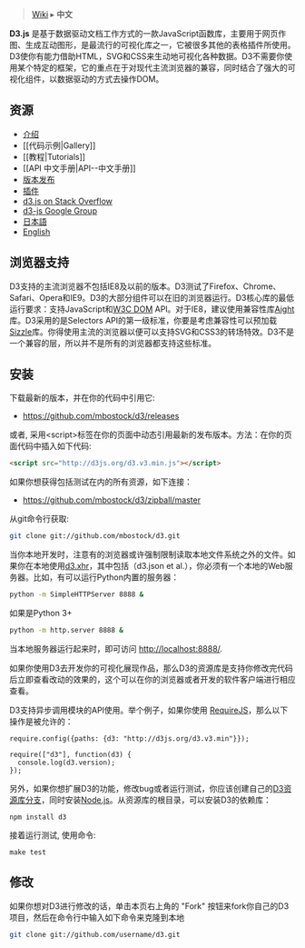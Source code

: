 > [Wiki](Home) ▸ **中文**

  **D3.js** 是基于数据驱动文档工作方式的一款JavaScript函数库，主要用于网页作图、生成互动图形，是最流行的可视化库之一，它被很多其他的表格插件所使用。D3使你有能力借助HTML，SVG和CSS来生动地可视化各种数据。D3不需要你使用某个特定的框架，它的重点在于对现代主流浏览器的兼容，同时结合了强大的可视化组件，以数据驱动的方式去操作DOM。

## 资源
* [介绍](http://mbostock.github.com/d3/)
* [[代码示例|Gallery]]
* [[教程|Tutorials]]
* [[API 中文手册|API--中文手册]]
* [版本发布](https://github.com/mbostock/d3/releases)
* [插件](/d3/d3-plugins)
* [d3.js on Stack Overflow](http://stackoverflow.com/questions/tagged/d3.js)
* [d3-js Google Group](http://groups.google.com/group/d3-js)
* [日本語](/mbostock/d3/wiki/JP-Home)
* [English](/mbostock/d3/wiki)

## 浏览器支持
D3支持的主流浏览器不包括IE8及以前的版本。D3测试了Firefox、Chrome、Safari、Opera和IE9。D3的大部分组件可以在旧的浏览器运行。D3核心库的最低运行要求：支持JavaScript和[W3C DOM](http://www.w3.org/DOM/) API。对于IE8，建议使用兼容性库[Aight](https://github.com/shawnbot/aight)库。D3采用的是Selectors API的第一级标准，你要是考虑兼容性可以预加载[Sizzle](http://sizzlejs.com/)库。你得使用主流的浏览器以便可以支持SVG和CSS3的转场特效。D3不是一个兼容的层，所以并不是所有的浏览器都支持这些标准。

## 安装
下载最新的版本，并在你的代码中引用它:

* <https://github.com/mbostock/d3/releases>

或者, 采用\<script\>标签在你的页面中动态引用最新的发布版本。方法：在你的页面代码中插入如下代码:

```html
<script src="http://d3js.org/d3.v3.min.js"></script>
```

如果你想获得包括测试在内的所有资源，如下连接：

* <https://github.com/mbostock/d3/zipball/master>

从git命令行获取:

```bash
git clone git://github.com/mbostock/d3.git
```
当你本地开发时，注意有的浏览器或许强制限制读取本地文件系统之外的文件。如果你在本地使用[d3.xhr](wiki/Requests)，其中包括（d3.json et al.），你必须有一个本地的Web服务器。比如，有可以运行Python内置的服务器：

```bash
python -m SimpleHTTPServer 8888 &
```

如果是Python 3+

```bash
python -m http.server 8888 &
```

当本地服务器运行起来时，即可访问 <http://localhost:8888/>.

如果你使用D3去开发你的可视化展现作品，那么D3的资源库是支持你修改完代码后立即查看改动的效果的，这个可以在你的浏览器或者开发的软件客户端进行相应查看。

D3支持异步调用模块的API使用。举个例子，如果你使用 [RequireJS](http://requirejs.org/)，那么以下操作是被允许的：

```
require.config({paths: {d3: "http://d3js.org/d3.v3.min"}});

require(["d3"], function(d3) {
  console.log(d3.version);
});
```

另外，如果你想扩展D3的功能，修改bug或者运行测试，你应该创建自己的[D3资源库分支](https://github.com/mbostock/d3)，同时安装[Node.js](http://nodejs.org/)。从资源库的根目录，可以安装D3的依赖库：

    npm install d3

接着运行测试, 使用命令:

    make test

## 修改

如果你想对D3进行修改的话，单击本页右上角的 "Fork" 按钮来fork你自己的D3项目，然后在命令行中输入如下命令来克隆到本地

```bash
git clone git://github.com/username/d3.git
```